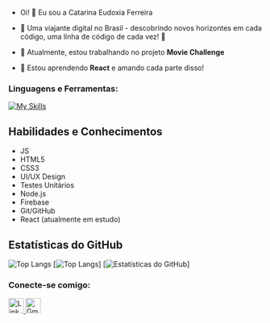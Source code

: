 - Oi! 👋 Eu sou a Catarina Eudoxia Ferreira
  
- 🌌 Uma viajante digital no Brasil - descobrindo novos horizontes em cada código, uma linha de código de cada vez! 🚀

- 🔭 Atualmente, estou trabalhando no projeto **Movie Challenge**

- 🌱 Estou aprendendo **React** e amando cada parte disso!

<h3 align="left">Linguagens e Ferramentas:</h3>
<p align="left">
  <a href="https://skillicons.dev" target="_blank">
    <img src="https://skillicons.dev/icons?i=js,html,css,react,nodejs,git,vite,figma,firebase&perline=6" alt="My Skills">
  </a>
</p>

## Habilidades e Conhecimentos

 - JS
 - HTML5
 - CSS3
 - UI/UX Design
 - Testes Unitários
 - Node.js
 - Firebase
 - Git/GitHub
 - React (atualmente em estudo)

## Estatísticas do GitHub

![Top Langs](https://github-readme-stats.vercel.app/api/top-langs/?username=CatarinaEudoxia&layout=compact&langs_count=7&theme=tokyonight)
[![Top Langs](https://github-readme-stats.vercel.app/api/top-langs/?username=CatarinaEudoxia&layout=compact=7&theme=tokyonight)]
[![Estatísticas do GitHub](https://github-readme-stats.vercel.app/api?username=CatarinaEudoxia&show_icons=true&theme=tokyonight&include_all_commits=true&count_private=true)]

<h3 align="left">Conecte-se comigo:</h3>
<p align="left">
  <a href="https://www.linkedin.com/in/catarina-eudoxia-ferreira-22a834214/" target="_blank">
     <img src="https://cdn-icons-png.flaticon.com/512/174/174857.png" height="30" width="30" alt="LinkedIn">
  </a>
  <a href="mailto:ceudoxia.ferreira@gmail.com" target="_blank">
    <img src="https://img.icons8.com/color/48/000000/gmail.png" height="30" width="30" alt="Gmail">
  </a>
</p>
